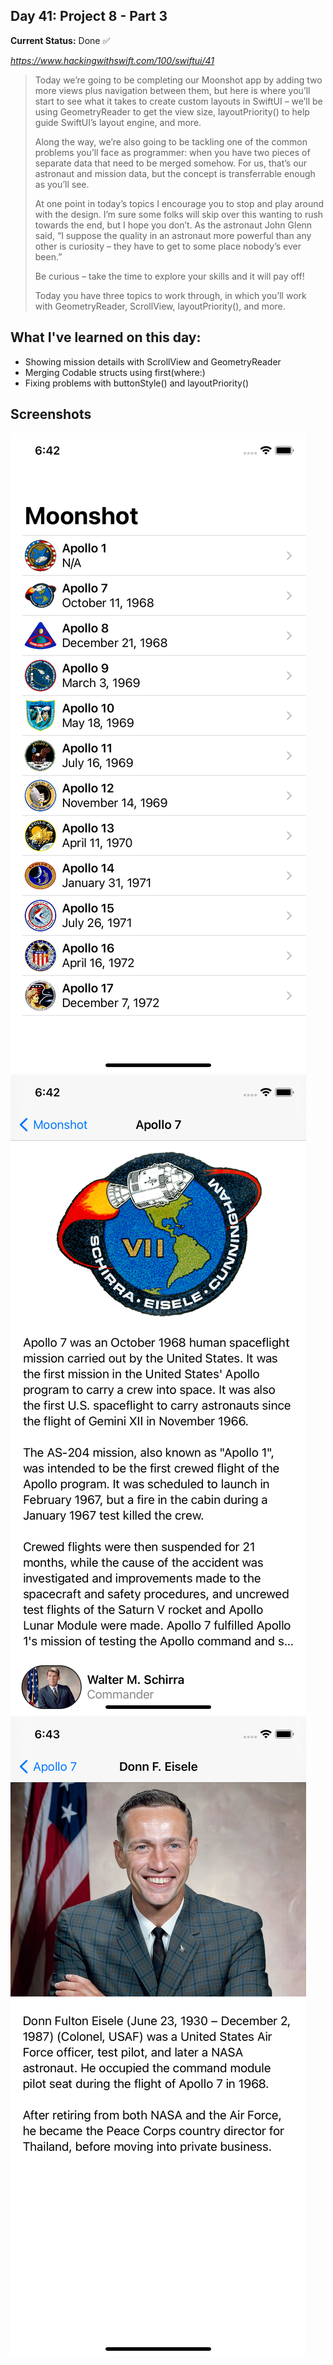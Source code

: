 

## Day 41: Project 8 - Part 3

**Current Status:**  Done ✅

*https://www.hackingwithswift.com/100/swiftui/41*

>Today we’re going to be completing our Moonshot app by adding two more views plus navigation between them, but here is where you’ll start to see what it takes to create custom layouts in SwiftUI – we’ll be using GeometryReader to get the view size, layoutPriority() to help guide SwiftUI’s layout engine, and more.
>
>Along the way, we’re also going to be tackling one of the common problems you’ll face as programmer: when you have two pieces of separate data that need to be merged somehow. For us, that’s our astronaut and mission data, but the concept is transferrable enough as you’ll see.
>
>At one point in today’s topics I encourage you to stop and play around with the design. I’m sure some folks will skip over this wanting to rush towards the end, but I hope you don’t. As the astronaut John Glenn said, “I suppose the quality in an astronaut more powerful than any other is curiosity – they have to get to some place nobody’s ever been.”
>
>Be curious – take the time to explore your skills and it will pay off!
>
>Today you have three topics to work through, in which you’ll work with GeometryReader, ScrollView, layoutPriority(), and more.


## What I've learned on this day:
- Showing mission details with ScrollView and GeometryReader
- Merging Codable structs using first(where:)
- Fixing problems with buttonStyle() and layoutPriority()



## Screenshots
![App-Screenshot](documentation/1.png)
![App-Screenshot](documentation/2.png)
![App-Screenshot](documentation/3.png)

